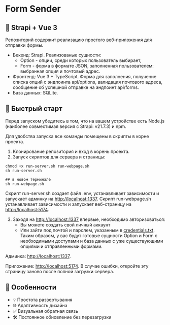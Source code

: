 # Form Sender
## 🔧 Strapi + Vue 3

Репозиторий содержит реализацию простого веб-приложения для отправки формы.

- Бекенд: Strapi. Реализованые сущности:
    - Option - опции, среди которых пользователь выбирает, 
    - Form - форма в формате JSON, заполненная пользователем: выбранная опция и почтовый адрес.
- Фронтенд: Vue 3 + TypeScript. Форма для заполнения, получение списка опций с эндпоинта api/options, валидация почтового адреса, сообщение об успешной отправке на эндпоинт api/forms.
- База данных: SQLite.


## 🚀 Быстрый старт
Перед запуском убедитесь в том, что на вашем устройстве есть Node.js (наиболее совместимая версия с Strapi: v21.7.3) и npm.

Для удобства запуска все команды помещены в скрипты в корне проекта.
1. Клонирование репозитория и вход в корень проекта. 
2. Запуск скриптов для сервера и страницы:

```
chmod +x run-server.sh run-webpage.sh
sh run-server.sh

## в новом терминале
sh run-webpage.sh
```

Скрипт run-server.sh создает файл .env, устанавливает зависимости и запускает админку на [http://localhost:1337](http://localhost:1337). Скрипт run-webpage.sh устанавливает зависимости и запускает веб-страницу на [http://localhost:5174](http://localhost:5174).

3. Заходя на [http://localhost:1337](http://localhost:1337) впервые, необходимо авторизоваться:
    - Вы можете создать свой личный аккаунт
    - Или зайти под почтой и паролем, указанным в [credentials.txt](./credentials.txt). Таким образом, у вас будут готовые сущности Option и Form с необходимыми доступами и база данных с уже существующими опциями и отправленными формами. 


Админка: [http://localhost:1337](http://localhost:1337).

Приложение: [http://localhost:5174](http://localhost:5174). В случае ошибки, откройте эту страницу заново после полной загрузки сервера.

## 🌟 Особенности
- 💡 Простота развертывания
- 🌐 Адаптивность дизайна
- ✅ Визуальная обратная связь
- 🛠 Постоянное обновление без перезагрузки